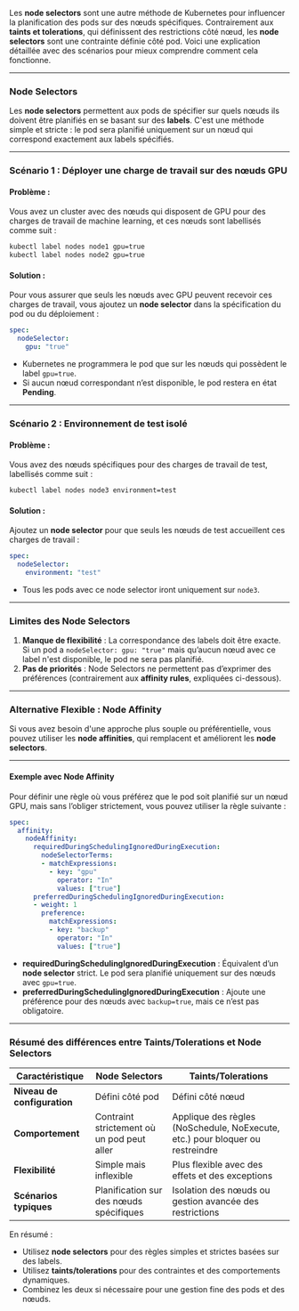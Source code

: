 Les **node selectors** sont une autre méthode de Kubernetes pour influencer la planification des pods sur des nœuds spécifiques. Contrairement aux **taints et tolerations**, qui définissent des restrictions côté nœud, les **node selectors** sont une contrainte définie côté pod. Voici une explication détaillée avec des scénarios pour mieux comprendre comment cela fonctionne.

---

### **Node Selectors**
Les **node selectors** permettent aux pods de spécifier sur quels nœuds ils doivent être planifiés en se basant sur des **labels**. C'est une méthode simple et stricte : le pod sera planifié uniquement sur un nœud qui correspond exactement aux labels spécifiés.

---

### **Scénario 1 : Déployer une charge de travail sur des nœuds GPU**
#### Problème :
Vous avez un cluster avec des nœuds qui disposent de GPU pour des charges de travail de machine learning, et ces nœuds sont labellisés comme suit :

```bash
kubectl label nodes node1 gpu=true
kubectl label nodes node2 gpu=true
```

#### Solution :
Pour vous assurer que seuls les nœuds avec GPU peuvent recevoir ces charges de travail, vous ajoutez un **node selector** dans la spécification du pod ou du déploiement :

```yaml
spec:
  nodeSelector:
    gpu: "true"
```

- Kubernetes ne programmera le pod que sur les nœuds qui possèdent le label `gpu=true`.
- Si aucun nœud correspondant n’est disponible, le pod restera en état **Pending**.

---

### **Scénario 2 : Environnement de test isolé**
#### Problème :
Vous avez des nœuds spécifiques pour des charges de travail de test, labellisés comme suit :

```bash
kubectl label nodes node3 environment=test
```

#### Solution :
Ajoutez un **node selector** pour que seuls les nœuds de test accueillent ces charges de travail :

```yaml
spec:
  nodeSelector:
    environment: "test"
```

- Tous les pods avec ce node selector iront uniquement sur `node3`.

---

### **Limites des Node Selectors**
1. **Manque de flexibilité** : La correspondance des labels doit être exacte. Si un pod a `nodeSelector: gpu: "true"` mais qu’aucun nœud avec ce label n'est disponible, le pod ne sera pas planifié.
2. **Pas de priorités** : Node Selectors ne permettent pas d’exprimer des préférences (contrairement aux **affinity rules**, expliquées ci-dessous).

---

### **Alternative Flexible : Node Affinity**
Si vous avez besoin d'une approche plus souple ou préférentielle, vous pouvez utiliser les **node affinities**, qui remplacent et améliorent les **node selectors**.

---

#### **Exemple avec Node Affinity**
Pour définir une règle où vous préférez que le pod soit planifié sur un nœud GPU, mais sans l’obliger strictement, vous pouvez utiliser la règle suivante :

```yaml
spec:
  affinity:
    nodeAffinity:
      requiredDuringSchedulingIgnoredDuringExecution:
        nodeSelectorTerms:
        - matchExpressions:
          - key: "gpu"
            operator: "In"
            values: ["true"]
      preferredDuringSchedulingIgnoredDuringExecution:
      - weight: 1
        preference:
          matchExpressions:
          - key: "backup"
            operator: "In"
            values: ["true"]
```

- **requiredDuringSchedulingIgnoredDuringExecution** : Équivalent d’un **node selector** strict. Le pod sera planifié uniquement sur des nœuds avec `gpu=true`.
- **preferredDuringSchedulingIgnoredDuringExecution** : Ajoute une préférence pour des nœuds avec `backup=true`, mais ce n’est pas obligatoire.

---

### **Résumé des différences entre Taints/Tolerations et Node Selectors**

| **Caractéristique**       | **Node Selectors**                        | **Taints/Tolerations**              |
|---------------------------|-------------------------------------------|-------------------------------------|
| **Niveau de configuration** | Défini côté pod                          | Défini côté nœud                    |
| **Comportement**           | Contraint strictement où un pod peut aller | Applique des règles (NoSchedule, NoExecute, etc.) pour bloquer ou restreindre |
| **Flexibilité**            | Simple mais inflexible                   | Plus flexible avec des effets et des exceptions |
| **Scénarios typiques**     | Planification sur des nœuds spécifiques   | Isolation des nœuds ou gestion avancée des restrictions |

En résumé :
- Utilisez **node selectors** pour des règles simples et strictes basées sur des labels.
- Utilisez **taints/tolerations** pour des contraintes et des comportements dynamiques.
- Combinez les deux si nécessaire pour une gestion fine des pods et des nœuds.